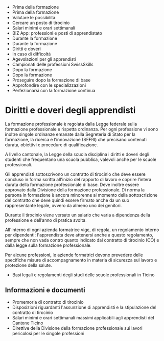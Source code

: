   * Prima della formazione
  * Prima della formazione
  * Valutare le possibilità
  * Cercare un posto di tirocinio
  * Salari minimi e orari settimanali
  * BIZ App: professioni e posti di apprendistato
  * Durante la formazione
  * Durante la formazione
  * Diritti e doveri
  * In caso di difficoltà
  * Agevolazioni per gli apprendisti
  * Campionati delle professioni SwissSkills
  * Dopo la formazione
  * Dopo la formazione
  * Proseguire dopo la formazione di base
  * Approfondire con le specializzazioni
  * Perfezionarsi con la formazione continua

#  Diritti e doveri degli apprendisti

La formazione professionale è regolata dalla Legge federale sulla formazione
professionale e rispetta ordinanza. Per ogni professione vi sono inoltre
singole ordinanze emanate dalla Segreteria di Stato per la formazione, la
ricerca e l’innovazione (SEFRI) che precisano contenuti durata, obiettivi e
procedure di qualificazione.

A livello cantonale, la Legge della scuola disciplina i diritti e doveri degli
studenti che frequentano una scuola pubblica, valevoli anche per le scuole
professionali.

Gli apprendisti sottoscrivono un contratto di tirocinio che deve essere
concluso in forma scritta all'inizio del rapporto di lavoro e coprire l’intera
durata della formazione professionale di base. Deve inoltre essere approvato
dalla Divisione della formazione professionale. Di norma la persona in
formazione è ancora minorenne al momento della sottoscrizione del contratto
che deve quindi essere firmato anche da un suo rappresentante legale, ovvero
da almeno uno dei genitori.

Durante il tirocinio viene versato un salario che varia a dipendenza della
professione e dell’anno di pratica svolta.

All'interno di ogni azienda formatrice vige, di regola, un regolamento interno
per dipendenti; l'apprendista deve attenersi anche a questo regolamento,
sempre che non vada contro quanto indicato dal contratto di tirocinio (CO) e
dalla legge sulla formazione professionale.

Per alcune professioni, le aziende formatrici devono prevedere delle
specifiche misure di accompagnamento in materia di sicurezza sul lavoro e
protezione della salute.

  * Basi legali e regolamenti degli studi delle scuole professionali in Ticino

##  Informazioni e documenti

  * Promemoria di contratto di tirocinio
  * Disposizioni riguardanti l'assunzione di apprendisti e la stipulazione del contratto di tirocinio
  * Salari minimi e orari settimanali massimi applicabili agli apprendisti del Cantone Ticino
  * Direttive della Divisione della formazione professionale sui lavori pericolosi per le singole professioni

